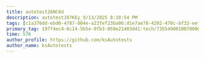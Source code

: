 ```yaml
---
title: autotest26NC8d
description: autotestJ87KEy_9/13/2025 8:10:54 PM
tags: [c1a376dd-ebd0-4787-804e-a23fef23ba06:d1e7ae78-4202-470c-bf32-eef58f395288/9fa7ee94-dd61-4dcb-bd6f-d6fce4c53cf5]
primary_tag: 197f4ec4-6c14-5b5e-9fb3-058e21403d41:tech/73554900100700000996/67838200100800006287
time: 576
author_profile: https://github.com/ksAutotests
author_name: ksAutotests
---
```


